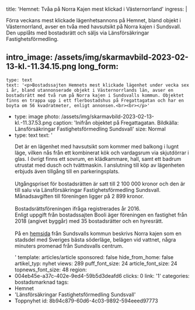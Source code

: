 title: 'Hemnet: Tvåa på Norra Kajen mest klickad i Västernorrland'
ingress: |
  <p>Förra veckans mest klickade lägenhetsannons på Hemnet, bland objekt i Västernorrland, avser en tvåa med havsutsikt på Norra kajen i Sundsvall. Den upplåts med bostadsrätt och säljs via Länsförsäkringar Fastighetsförmedling.
  </p>
  
intro_image: /assets/img/skarmavbild-2023-02-13-kl.-11.34.15.png
long_form:
  -
    type: text
    text: '<p>Bostadssajten Hemnets mest klickade lägenhet under vecka sex i år, bland utannonserade objekt i Västernorrlands län, avser en bostadsrätt med två rum på Norra kajen i Sundsvalls kommun. Objektet finns en trappa upp i ett flerbostadshus på Fregattagatan och har en boyta om 56 kvadratmeter, enligt annonsen.<br><br></p>'
  -
    type: image
    photo: /assets/img/skarmavbild-2023-02-13-kl.-11.37.53.png
    caption: 'Inifrån objektet på Fregattagatan. Bildkälla: Länsförsäkringar Fastighetsförmedling Sundsvall'
    size: Normal
  -
    type: text
    text: '<p>Det är en lägenhet med havsutsikt som kommer med balkong i lugnt läge, vilken nås från ett kombinerat kök och vardagsrum via skjutdörrar i glas. I övrigt finns ett sovrum, en klädkammare, hall, samt ett badrum utrustat med dusch och tvättmaskin. I anslutning till köp av lägenheten erbjuds även tillgång till en parkeringsplats. <br><br>Utgångspriset för bostadsrätten är satt till 2 100 000 kronor och den är till salu via Länsförsäkringar Fastighetsförmedling Sundsvall. Månadsavgiften till föreningen ligger på 2 899 kronor.<br><br>Bostadsrättsföreningen ifråga registrerades år 2016.<br>Enligt uppgift från bostadssajten Booli äger föreningen en fastighet från 2018 (angivet byggår) med 35 bostadsrätter och en hyresrätt. <br><br>På en <a href="https://www.sundsvallvaxer.se/Norrakajen">hemsida</a> från Sundsvalls kommun beskrivs Norra kajen som en stadsdel med Sveriges bästa söderläge, belägen vid vattnet, några minuters promenad från Sundsvalls centrum.&nbsp;</p>'
template: articles/article
sponsored: false
hide_from_home: false
artikel_typ: nyhet
views: 289
puff_font_size: 24
article_font_size: 24
topnews_font_size: 48
region:
  - 004eb45e-a37c-402e-9ed4-59b5d3deafd6
clicks: 0
link: '1'
categories: bostadsmarknad
tags:
  - Hemnet
  - 'Länsförsäkringar Fastighetsförmedling Sundsvall'
  - Toppnyhet
id: 8b94c879-60d6-4c03-9892-594eeed97773
